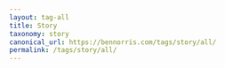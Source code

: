 ```yaml
---
layout: tag-all
title: Story
taxonomy: story
canonical_url: https://bennorris.com/tags/story/all/
permalink: /tags/story/all/
---
```

